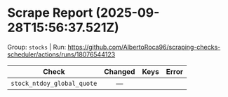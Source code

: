 # Scrape Report (2025-09-28T15:56:37.521Z)

Group: `stocks`  |  Run: https://github.com/AlbertoRoca96/scraping-checks-scheduler/actions/runs/18076544123

| Check | Changed | Keys | Error |
|---|:---:|:--|:--|
| `stock_ntdoy_global_quote` | — |  |  |
